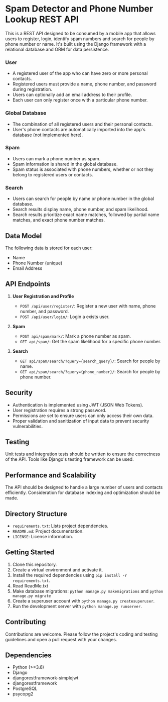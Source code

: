 # Spam Detector and Phone Number Lookup REST API

This is a REST API designed to be consumed by a mobile app that allows users to register, login, identify spam numbers and search for people by phone number or name. It's built using the Django framework with a relational database and ORM for data persistence.


### User
- A registered user of the app who can have zero or more personal contacts.
- Registered users must provide a name, phone number, and password during registration.
- Users can optionally add an email address to their profile.
- Each user can only register once with a particular phone number.

### Global Database
- The combination of all registered users and their personal contacts.
- User's phone contacts are automatically imported into the app's database (not implemented here).

### Spam
- Users can mark a phone number as spam.
- Spam information is shared in the global database.
- Spam status is associated with phone numbers, whether or not they belong to registered users or contacts.

### Search
- Users can search for people by name or phone number in the global database.
- Search results display name, phone number, and spam likelihood.
- Search results prioritize exact name matches, followed by partial name matches, and exact phone number matches.

## Data Model

The following data is stored for each user:
- Name
- Phone Number (unique)
- Email Address

## API Endpoints

1. **User Registration and Profile**
    - `POST /api/user/register/`: Register a new user with name, phone number, and password.
    - `POST /api/user/login/`: Login a exists user.
    
2. **Spam**
    - `POST api/spam/mark/`: Mark a phone number as spam.
    - `GET api/spam/`: Get the spam likelihood for a specific phone number.

3. **Search**
    - `GET api/spam/search/?query={search_query}/`: Search for people by name.
    - `GET api/spam/search/?query={phone_number}/`: Search for people by phone number.


## Security

- Authentication is implemented using JWT (JSON Web Tokens).
- User registration requires a strong password.
- Permissions are set to ensure users can only access their own data.
- Proper validation and sanitization of input data to prevent security vulnerabilities.

## Testing

Unit tests and integration tests should be written to ensure the correctness of the API. Tools like Django's testing framework can be used.

## Performance and Scalability

The API should be designed to handle a large number of users and contacts efficiently. Consideration for database indexing and optimization should be made.

## Directory Structure

- `requirements.txt`: Lists project dependencies.
- `README.md`: Project documentation.
- `LICENSE`: License information.

## Getting Started

1. Clone this repository.
2. Create a virtual environment and activate it.
3. Install the required dependencies using `pip install -r requirements.txt`.
4. Read ReadMe.txt
5. Make database migrations: `python manage.py makemigrations` and `python manage.py migrate`
6. Create a superuser account with `python manage.py createsuperuser`.
7. Run the development server with `python manage.py runserver`.

## Contributing

Contributions are welcome. Please follow the project's coding and testing guidelines and open a pull request with your changes.

## Dependencies

- Python (>=3.6)
- Django
- djangorestframework-simplejwt
- djangorestframework
- PostgreSQL 
- psycopg2
